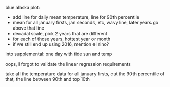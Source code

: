blue alaska plot:

- add line for daily mean temperature, line for 90th percentile
- mean for all january firsts, jan seconds, etc, wavy line, later years go above that line
- decadal scale, pick 2 years that are different
- for each of those years, hottest year or month
- if we still end up using 2016, mention el nino?


into supplemental: one day with tide sun and temp

oops, I forgot to validate the linear regression requirements

take all the temperature data for all january firsts, cut the 90th percentile of that, the line between 90th and top 10th